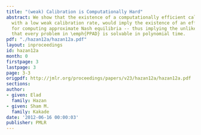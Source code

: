 ```yaml
---
title: "(weak) Calibration is Computationally Hard"
abstract: We show that the existence of a computationally efficient calibration algorithm,
  with a low weak calibration rate, would imply the existence of an efficient algorithm
  for computing approximate Nash equilibria -- thus implying the unlikely conclusion
  that every problem in \emph{PPAD} is solvable in polynomial time.
pdf: "./hazan12a/hazan12a.pdf"
layout: inproceedings
id: hazan12a
month: 0
firstpage: 3
lastpage: 3
page: 3-3
origpdf: http://jmlr.org/proceedings/papers/v23/hazan12a/hazan12a.pdf
sections: 
author:
- given: Elad
  family: Hazan
- given: Sham M.
  family: Kakade
date: '2012-06-16 00:00:03'
publisher: PMLR
---
```

